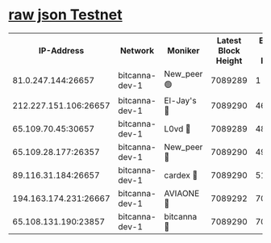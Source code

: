 [raw json Testnet](https://rpc-check.bcat.stavr.tech/bcat/rpc-bcat-result.json)
=


<table><tr><th>IP-Address</th><th>Network</th><th>Moniker</th><th>Latest Block Height</th><th>Earliest Block Height</th><th>Catching Up</th><th>Tx Index</th><th>Voting Power</th><th>Scan Time</th></tr><tr><td>81.0.247.144:26657</td><td>bitcanna-dev-1</td><td>New_peer 🟢</td><td>7089289</td><td>1</td><td>False</td><td>on</td><td>0</td><td>2024-03-28T09:49:17.753686194UTC</td></tr><tr><td>212.227.151.106:26657</td><td>bitcanna-dev-1</td><td>El-Jay's 🔴</td><td>7089290</td><td>4670391</td><td>False</td><td>on</td><td>2218364</td><td>2024-03-28T09:49:24.491350133UTC</td></tr><tr><td>65.109.70.45:30657</td><td>bitcanna-dev-1</td><td>L0vd 🔴</td><td>7089289</td><td>4828155</td><td>False</td><td>on</td><td>308120</td><td>2024-03-28T09:49:18.043142513UTC</td></tr><tr><td>65.109.28.177:26357</td><td>bitcanna-dev-1</td><td>New_peer 🔴</td><td>7089290</td><td>4952911</td><td>False</td><td>on</td><td>2237167</td><td>2024-03-28T09:49:25.086145968UTC</td></tr><tr><td>89.116.31.184:26657</td><td>bitcanna-dev-1</td><td>cardex 🔴</td><td>7089290</td><td>5185001</td><td>False</td><td>on</td><td>1</td><td>2024-03-28T09:49:24.771131446UTC</td></tr><tr><td>194.163.174.231:26667</td><td>bitcanna-dev-1</td><td>AVIAONE 🔴</td><td>7089292</td><td>7082361</td><td>False</td><td>on</td><td>1949865</td><td>2024-03-28T09:49:33.823064626UTC</td></tr><tr><td>65.108.131.190:23857</td><td>bitcanna-dev-1</td><td>bitcanna 🔴</td><td>7089290</td><td>7085290</td><td>False</td><td>off</td><td>378646</td><td>2024-03-28T09:49:25.375099406UTC</td></tr></table>